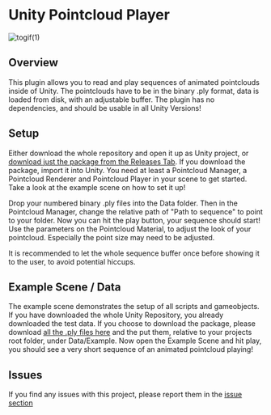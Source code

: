 # Unity Pointcloud Player

![togif(1)](https://user-images.githubusercontent.com/39704202/185174903-fddb0da4-f148-465c-809e-e2fa84ecbbdd.gif)


## Overview
This plugin allows you to read and play sequences of animated pointclouds inside of Unity. The pointclouds have to be in the binary .ply format, data is loaded from disk, with an adjustable buffer. The plugin has no dependencies, and should be usable in all Unity Versions!

## Setup
Either download the whole repository and open it up as Unity project, or [download just the package from the Releases Tab](https://github.com/ExperimentalSurgery/Unity_Pointcloud_Player/releases/tag/v1.0). If you download the package, import it into Unity. You need at least a Pointcloud Manager, a Pointcloud Renderer and Pointcloud Player in your scene to get started. Take a look at the example scene on how to set it up!


Drop your numbered binary .ply files into the Data folder. Then in the Pointcloud Manager, change the relative path of "Path to sequence" to point to your folder. Now you can hit the play button, your sequence should start! Use the parameters on the Pointcloud Material, to adjust the look of your pointcloud. Especially the point size may need to be adjusted.

It is recommended to let the whole sequence buffer once before showing it to the user, to avoid potential hiccups.

## Example Scene / Data
The example scene demonstrates the setup of all scripts and gameobjects. If you have downloaded the whole Unity Repository, you already downloaded the test data. If you choose to download the package, please download [all the .ply files here](https://github.com/ExperimentalSurgery/Unity_Pointcloud_Player/tree/main/Data/Example) and the put them, relative to your projects root folder, under Data/Example.
Now open the Example Scene and hit play, you should see a very short sequence of an animated pointcloud playing!

## Issues
If you find any issues with this project, please report them in the [issue section](https://github.com/ExperimentalSurgery/Unity_Pointcloud_Player/issues)

